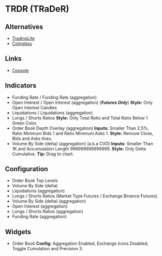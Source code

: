 # TRDR (TRaDeR)

<!--
https://www.youtube.com/watch?v=dqGzVtX4mgE&t=228s
-->

## Alternatives

- [TradingLite](/tradinglite.md)
- [Coinglass](/coinglass.md)

## Links

- [Console](https://trdr.io/console)

## Indicators

- Funding Rate / Funding Rate (aggregation)
- Open Interest / Open Interest (aggregation) (**_Futures Only_**) **Style:** Only Open Interest Candles
- Liquidations / Liquidations (aggregation)
- Longs / Shorts Ratios **Style:** Only Total Ratio and Total Ratio Below 1 Green Color.
- Order Book Depth Overlay (aggregation) **Inputs:** Smaller Than 2.5%, Ratio Minimum Bids 1 and Ratio Minimum Asks 1. **Style:** Remove Close, Bids and Asks lines.
- Volume By Side (delta) (aggregation) (a.k.a CVD) **Inputs:** Smaller Than 1K and Accumulation Length 999999999999999. **Style:** Only Delta Cumulative. **Tip:** Drag to chart.

<!--
0 10k 5 0
-->

## Configuration

- Order Book Top Levels
- Volume By Side (delta)
- Liquidations (aggregation)
- Longs / Shorts Ratios (Market Type Futures / Exchange Binance Futures)
- Volume By Side (delta) (aggregation)
- Open Interest (aggregation)
- Longs / Shorts Ratios (aggregation)
- Funding Rate (aggregation)

## Widgets

- Order Book **Config:** Aggregation Enabled, Exchange Icons Disabled, Toggle Cumulation and Precision 3.
